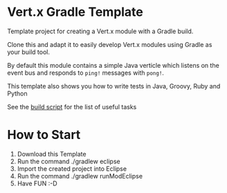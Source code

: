 # Vert.x Gradle Template

Template project for creating a Vert.x module with a Gradle build.

Clone this and adapt it to easily develop Vert.x modules using Gradle as your build tool.

By default this module contains a simple Java verticle which listens on the event bus and responds to `ping!`
messages with `pong!`.

This template also shows you how to write tests in Java, Groovy, Ruby and Python

See the [build script](build.gradle) for the list of useful tasks

# How to Start

1. Download this Template
2. Run the command ./gradlew eclipse
3. Import the created project into Eclipse
4. Run the command ./gradlew runModEclipse
5. Have FUN :-D
